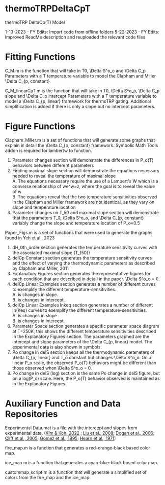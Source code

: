 # thermoTRPDeltaCpT
thermoTRP DeltaCp(T) Model

1-13-2023 - FY Edits: Import code from offline folders
5-22-2023 - FY Edits: Improved ReadMe description and reuploaded the relevant code files

# Fitting Functions
C_M.m is the function that will take in T0, \Delta S^o_o and \Delta C_p Parameters with a T temperature variable to model the Clapham and Miller \Delta C_{p, constant} 

C_M_linearCpT.m is the function that will take in T0, \Delta S^o_o, \Delta C_p slope and \Delta C_p intercept Parameters with a T temperature variable  to model a \Delta C_{p, linear} framework for thermoTRP gating. Additional simplification is added if there is only a slope but no intercept parameters.

# Figure Functions
Clapham_Miller.m is a set of functions that will generate some graphs that explain in detail the \Delta C_{p, constant} framework. Symbolic Math Tools addon is required for lambertw to function.
1.  Parameter changes section will demonstrate the differences in P_o(T) behaviors between different parameters
2.  Finding maximal slope section will demonstrate the equations necessary needed to reveal the temperature of maximal slope    
A.  The equations necessary require the use of a Lambert's W which is a converse relationship of we^w=z, where the goal is to reveal the value of w    
B.  The equations reveal that the two temperature sensitivities observed in the Clapham and Miller framework are not identical, as they vary on slope and temperature location
3.  Parameter changes on T_50 and maximal slope section will demonstrate that the parameters T_0, \Delta S^o_o, and \Delta C_{p, constant} variably change the slope and temperature location of P_o=0.5

Paper_Figs.m is a set of functions that were used to generate the graphs found in Yeh et al., 2023
1.  dH_0th_order section generates the temperature sensitivity curves with the associated maximal slope (T_{50})
2.  delCp Constant section generates the temperature sensitivity curves and the effect of varying the thermodynamic parameters as described by Clapham and Miller, 2011
3.  Explanatory Figures section generates the representative figures for each condition that are described in detail in the paper. \Delta S^o_o = 0.
4.  delCp Linear Examples section generates a number of different curves to exemplify the different temperature-sensitivities.    
A. is changes in slope.    
B. is changes in intercept.
6.  delCp Linear Examples lnkeq section generates a number of different ln(Keq) curves to exemplify the different temperature-sensitivities.    
A. is changes in slope    
B. is changes in intercept.
8.  Parameter Space section generates a specific parameter space diagram at T=250K, this shows the different temperature sensitivities described in the Explanatory Figures section. The parameters graphed are the intercept and slope parameters of the \Delta C_{p, linear} model. The experimental data is also shown in symbols.
9.  Po change in delS section keeps all the thermodynamic parameters of \Delta C_{p, linear} and T_o constant but changes \Delta S^o_o. On a linear P_o scale, the observed P_o(T) behaviors might be different than those observed when \Delta S^o_o = 0.
10.  Po change in delS (log) section is the same Po change in delS figure, but on a log(P_o) scale. Here, the P_o(T) behavior observed is maintained as in the Explanatory Figures.
  

# Auxiliary Function and Data Repositories
Experimental Data.mat is a file with the intercept and slopes from experimental data. ([Kim & Koh, 2022](10.1016/J.BBRC.2022.03.056) ; [Liu et al., 2008](10.1529/BIOPHYSJ.107.117697); [Dogan et al., 2006](10.1016/j.jmb.2006.04.041); [Cliff et al., 2005](10.1016/j.jmb.2004.12.017); [Gomez et al., 1995](10.1002/prot.340220410); [Hearn et al., 1971](10.1021/BI00781A013/ASSET/BI00781A013.FP.PNG_V03))

fire_map.m is a function that generates a red-orange-black based color map.

ice_map.m is a function that generates a cyan-blue-black based color map.

custommap_script.m is a function that will generate a simplified set of colors from the fire_map and the ice_map.
